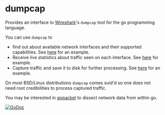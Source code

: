 dumpcap
=======

Provides an interface to [Wireshark](https://www.wireshark.org)'s `dumpcap` tool for the go programming language.

You can use `dumpcap` to
* find out about available network interfaces and their supported capabilities. See [here](https://github.com/lukaslueg/dumpcap/blob/master/examples/devices.go) for an example.
* Receive live statistics about traffic seen on each interface. See  [here](https://github.com/lukaslueg/dumpcap/blob/master/examples/statistics.go) for example.
* Capture traffic and save it to disk for further processing. See [here](https://github.com/lukaslueg/dumpcap/blob/master/examples/capture.go) for an example.

On most BSD/Linux distributions `dumpcap` comes suid'd so one does not need root credibilities to process captured traffic.

You may be interested in [gopacket](https://code.google.com/p/gopacket/) to dissect network data from within go.


[![GoDoc](https://godoc.org/github.com/lukaslueg/dumpcap?status.svg)](https://godoc.org/github.com/lukaslueg/dumpcap)
